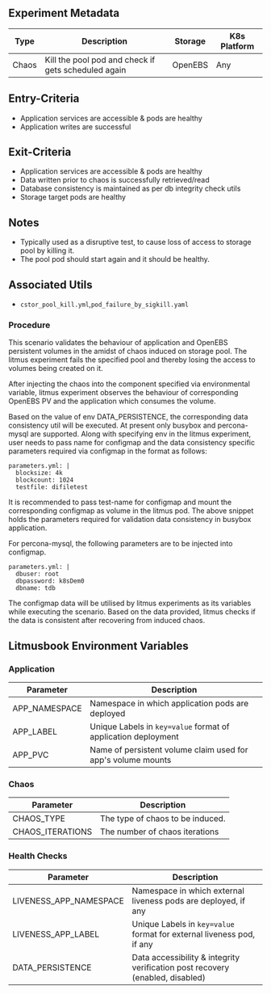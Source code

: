## Experiment Metadata

| Type  | Description                                         | Storage | K8s Platform |
| ----- | --------------------------------------------------- | ------- | ------------ |
| Chaos | Kill the pool pod and check if gets scheduled again | OpenEBS | Any          |

## Entry-Criteria

- Application services are accessible & pods are healthy
- Application writes are successful 

## Exit-Criteria

- Application services are accessible & pods are healthy
- Data written prior to chaos is successfully retrieved/read
- Database consistency is maintained as per db integrity check utils
- Storage target pods are healthy

## Notes

- Typically used as a disruptive test, to cause loss of access to storage pool by killing it.
- The pool pod should start again and it should be healthy.

## Associated Utils 

- `cstor_pool_kill.yml`,`pod_failure_by_sigkill.yaml`

### Procedure

This scenario validates the behaviour of application and OpenEBS persistent volumes in the amidst of chaos induced on storage pool. The litmus experiment fails the specified pool and thereby losing the access to volumes being created on it.

After injecting the chaos into the component specified via environmental variable, litmus experiment observes the behaviour of corresponding OpenEBS PV and the application which consumes the volume.

Based on the value of env DATA_PERSISTENCE, the corresponding data consistency util will be executed. At present only busybox and percona-mysql are supported. Along with specifying env in the litmus experiment, user needs to pass name for configmap and the data consistency specific parameters required via configmap in the format as follows:

    parameters.yml: |
      blocksize: 4k
      blockcount: 1024
      testfile: difiletest

It is recommended to pass test-name for configmap and mount the corresponding configmap as volume in the litmus pod. The above snippet holds the parameters required for validation data consistency in busybox application.

For percona-mysql, the following parameters are to be injected into configmap.

    parameters.yml: |
      dbuser: root
      dbpassword: k8sDem0
      dbname: tdb

The configmap data will be utilised by litmus experiments as its variables while executing the scenario. Based on the data provided, litmus checks if the data is consistent after recovering from induced chaos.

## Litmusbook Environment Variables

### Application

| Parameter     | Description                                                  |
| ------------- | ------------------------------------------------------------ |
| APP_NAMESPACE | Namespace in which application pods are deployed             |
| APP_LABEL     | Unique Labels in `key=value` format of application deployment |
| APP_PVC       | Name of persistent volume claim used for app's volume mounts |

### Chaos 

| Parameter        | Description                      |
| ---------------- | -------------------------------- |
| CHAOS_TYPE       | The type of chaos to be induced. |
| CHAOS_ITERATIONS | The number of chaos iterations   |

### Health Checks 

| Parameter              | Description                                                  |
| ---------------------- | ------------------------------------------------------------ |
| LIVENESS_APP_NAMESPACE | Namespace in which external liveness pods are deployed, if any |
| LIVENESS_APP_LABEL     | Unique Labels in `key=value` format for external liveness pod, if any |
| DATA_PERSISTENCE       | Data accessibility & integrity verification post recovery (enabled, disabled) |
